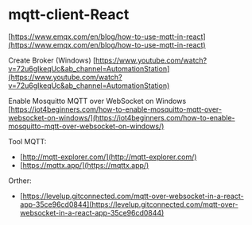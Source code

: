 # mqtt-client-React

[https://www.emqx.com/en/blog/how-to-use-mqtt-in-react](https://www.emqx.com/en/blog/how-to-use-mqtt-in-react)

Create Broker (Windows) [https://www.youtube.com/watch?v=72u6gIkeqUc&ab_channel=AutomationStation](https://www.youtube.com/watch?v=72u6gIkeqUc&ab_channel=AutomationStation)

Enable Mosquitto MQTT over WebSocket on Windows [https://iot4beginners.com/how-to-enable-mosquitto-mqtt-over-websocket-on-windows/](https://iot4beginners.com/how-to-enable-mosquitto-mqtt-over-websocket-on-windows/)

Tool MQTT:
 - [http://mqtt-explorer.com/](http://mqtt-explorer.com/)
 - [https://mqttx.app/](https://mqttx.app/)

Orther:
 - [https://levelup.gitconnected.com/mqtt-over-websocket-in-a-react-app-35ce96cd0844](https://levelup.gitconnected.com/mqtt-over-websocket-in-a-react-app-35ce96cd0844)
